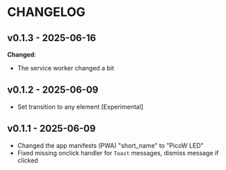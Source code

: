 # CHANGELOG

## v0.1.3 - 2025-06-16 

**Changed**:

- The service worker changed a bit

## v0.1.2 - 2025-06-09

- Set transition to any element [Experimental]

## v0.1.1 - 2025-06-09

- Changed the app manifests (PWA) "short_name" to "PicoW LED"
- Fixed missing onclick handler for `Toast` messages, dismiss message if clicked
